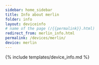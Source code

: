 ```yaml
---
sidebar: home_sidebar
title: Info about merlin
folder: info
layout: deviceinfo
# name of the page (/{{permalink}}.html)
redirect_from: merlin_info.html
permalink: /devices/merlin/
device: merlin
---
```

{% include templates/device_info.md %}
